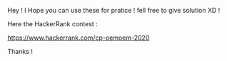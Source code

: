 Hey ! I Hope you can use these for pratice ! fell free to give solution XD !

Here the HackerRank contest :

https://www.hackerrank.com/cp-oemoem-2020

Thanks !